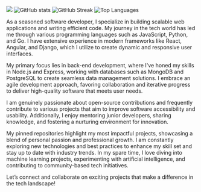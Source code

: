 ![](https://komarev.com/ghpvc/?username=nicholehiggins289&color=brightgreen)
![GitHub stats](https://github-readme-stats.vercel.app/api?username=nicholehiggins289&show_icons=true&theme=radical)
![GitHub Streak](https://streak-stats.demolab.com/?user=nicholehiggins289&theme=radical)
![Top Languages](https://github-readme-stats.vercel.app/api/top-langs/?username=nicholehiggins289&theme=radical&layout=compact)

As a seasoned software developer, I specialize in building scalable web applications and writing efficient code. My journey in the tech world has led me through various programming languages such as JavaScript, Python, and Go. I have extensive experience in modern frameworks like React, Angular, and Django, which I utilize to create dynamic and responsive user interfaces.

My primary focus lies in back-end development, where I've honed my skills in Node.js and Express, working with databases such as MongoDB and PostgreSQL to create seamless data management solutions. I embrace an agile development approach, favoring collaboration and iterative progress to deliver high-quality software that meets user needs.

I am genuinely passionate about open-source contributions and frequently contribute to various projects that aim to improve software accessibility and usability. Additionally, I enjoy mentoring junior developers, sharing knowledge, and fostering a nurturing environment for innovation.

My pinned repositories highlight my most impactful projects, showcasing a blend of personal passion and professional growth. I am constantly exploring new technologies and best practices to enhance my skill set and stay up to date with industry trends. In my spare time, I love diving into machine learning projects, experimenting with artificial intelligence, and contributing to community-based tech initiatives.

Let’s connect and collaborate on exciting projects that make a difference in the tech landscape!
